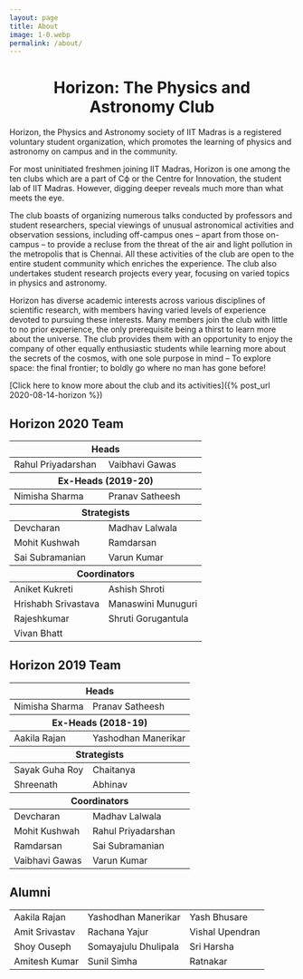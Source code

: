 ```yaml
---
layout: page
title: About
image: 1-0.webp
permalink: /about/
---
```


<h1 style='text-align:center'>Horizon: The Physics and Astronomy Club</h1>

Horizon, the Physics and Astronomy society of IIT Madras is a registered voluntary student organization, which promotes the learning of physics and astronomy on campus and in the community.

For most uninitiated freshmen joining IIT Madras, Horizon is one among the ten clubs which are a part of Cф or the Centre for Innovation, the student lab of IIT Madras. However, digging deeper reveals much more than what meets the eye.

The club boasts of organizing numerous talks conducted by professors and student researchers, special viewings of unusual astronomical activities and observation sessions, including off-campus ones – apart from those on-campus – to provide a recluse from the threat of the air and light pollution in the metropolis that is Chennai. All these activities of the club are open to the entire student community which enriches the experience. The club also undertakes student research projects every year, focusing on varied topics in physics and astronomy.

Horizon has diverse academic interests across various disciplines of scientific research, with members having varied levels of experience devoted to pursuing these interests. Many members join the club with little to no prior experience, the only prerequisite being a thirst to learn more about the universe. The club provides them with an opportunity to enjoy the company of other equally enthusiastic students while learning more about the secrets of the cosmos, with one sole purpose in mind – To explore space: the final frontier; to boldly go where no man has gone before!

[Click here to know more about the club and its activities]({% post_url 2020-08-14-horizon %})

## Horizon 2020 Team

<table class='centered responsive-table'>
    <thead>
    <tr>
        <th colspan='2'>Heads</th>
    </tr>
    </thead>
    <tbody>
    <tr>
        <td>Rahul Priyadarshan</td>
        <td>Vaibhavi Gawas</td>
    </tr>
    </tbody>
    <thead>
    <tr>
        <th colspan='2'>Ex-Heads (2019-20)</th>
    </tr>
    </thead>
    <tbody>
    <tr>
        <td>Nimisha Sharma</td>
        <td>Pranav Satheesh</td>
    </tr>
    </tbody>
    <thead>
    <tr>
        <th colspan='2'>Strategists</th>
    </tr>
    </thead>
    <tbody>
    <tr>
        <td>Devcharan</td>
        <td>Madhav Lalwala</td>
    </tr><tr>
        <td>Mohit Kushwah</td>
        <td>Ramdarsan</td>
    </tr><tr>
        <td>Sai Subramanian</td>
        <td>Varun Kumar</td>
    </tr>
    </tbody>
    <thead>
    <tr>
        <th colspan='2'>Coordinators</th>
    </tr>
    </thead>
    <tbody>
    <tr>
        <td>Aniket Kukreti</td>
        <td>Ashish Shroti</td>
    </tr><tr>
        <td>Hrishabh Srivastava</td>
        <td>Manaswini Munuguri</td>
    </tr><tr>
        <td>Rajeshkumar</td>
        <td>Shruti Gorugantula</td>
    </tr><tr>
        <td>Vivan Bhatt</td>
    </tr>
    </tbody>
</table>

## Horizon 2019 Team

<table class='centered responsive-table'>
    <thead>
    <tr>
        <th colspan='2'>Heads</th>
    </tr>
    </thead>
    <tbody>
    <tr>
        <td>Nimisha Sharma</td>
        <td>Pranav Satheesh</td>
    </tr>
    </tbody>
    <thead>
    <tr>
        <th colspan='2'>Ex-Heads (2018-19)</th>
    </tr>
    </thead>
    <tbody>
    <tr>
        <td>Aakila Rajan</td>
        <td>Yashodhan Manerikar</td>
    </tr>
    </tbody>
    <thead>
    <tr>
        <th colspan='2'>Strategists</th>
    </tr>
    </thead>
    <tbody>
    <tr>
        <td>Sayak Guha Roy</td>
        <td>Chaitanya</td>
    </tr>
    <tr>
        <td>Shreenath</td>
        <td>Abhinav</td>
    </tr>
    </tbody>
    <thead>
    <tr>
        <th colspan='2'>Coordinators</th>
    </tr>
    </thead>
    <tbody>
    <tr>
        <td>Devcharan</td>
        <td>Madhav Lalwala</td>
    </tr><tr>
        <td>Mohit Kushwah</td>
        <td>Rahul Priyadarshan</td>
    </tr><tr>
        <td>Ramdarsan</td>
        <td>Sai Subramanian</td>
    </tr><tr>
        <td>Vaibhavi Gawas</td>
        <td>Varun Kumar</td>
    </tr></tbody>
</table>

## Alumni

<table class='centered responsive-table'>
    <tbody>
        <tr>
            <td>Aakila Rajan</td>
            <td>Yashodhan Manerikar</td>
            <td>Yash Bhusare</td>
        </tr>
        <tr>
            <td>Amit Srivastav</td>
            <td>Rachana Yajur</td>
            <td>Vishal Upendran</td>
        </tr>
        <tr>
            <td>Shoy Ouseph</td>
            <td>Somayajulu Dhulipala</td>
            <td>Sri Harsha</td>
        </tr>
        <tr>
            <td>Amitesh Kumar</td>
            <td>Sunil Simha</td>
            <td>Ratnakar</td>
        </tr>
    </tbody>
</table>
